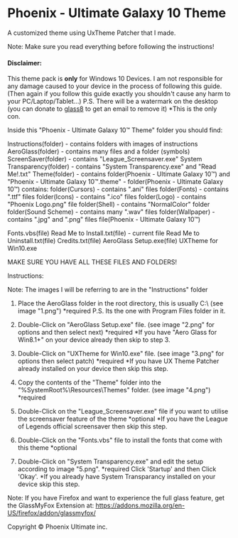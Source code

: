 # **Phoenix - Ultimate Galaxy 10 Theme**
A customized theme using UxTheme Patcher that I made.

Note: Make sure you read everything before following the instructions!

#### Disclaimer:
This theme pack is **only** for Windows 10 Devices.
I am not responsible for any damage caused to your device in the process of following this guide.
(Then again if you follow this guide exactly you shouldn't cause any harm to your PC/Laptop/Tablet...)
P.S. There will be a watermark on the desktop (you can donate to [glass8](http://www.glass8.eu/support.php) to get an email to remove it)
       *This is the only con.

 Inside this "Phoenix - Ultimate Galaxy 10™ Theme" folder you should find:

 Instructions(folder) - contains folders with images of instructions
 AeroGlass(folder) - contains many files and a folder (symbols)
 ScreenSaver(folder) - contains "League_Screensaver.exe"
 System Transparency(folder) - contains "System Transparency.exe" and "Read Me!.txt"
 Theme(folder) - contains folder(Phoenix - Ultimate Galaxy 10™) and "Phoenix - Ultimate Galaxy 10™.theme"
     - folder(Phoenix - Ultimate Galaxy 10™) contains:
           folder(Cursors) - contains ".ani" files
           folder(Fonts) - contains ".ttf" files
           folder(Icons) - contains ".ico" files
           folder(Logo) - contains "Phoenix Logo.png" file
           folder(Shell) - contains "NormalColor" folder
           folder(Sound Scheme) -  contains many ".wav" files
           folder(Wallpaper) - contains ".jpg" and ".png" files
           file(Phoenix - Ultimate Galaxy 10™)

 Fonts.vbs(file)
 Read Me to Install.txt(file) - current file
 Read Me to Uninstall.txt(file)
 Credits.txt(file)
 AeroGlass Setup.exe(file)
 UXTheme for Win10.exe

 MAKE SURE YOU HAVE ALL THESE FILES AND FOLDERS!

 Instructions:

 Note: The images I will be referring to are in the "Instructions" folder
   1. Place the AeroGlass folder in the root directory, this is usually C:\ (see image "1.png") *required
       P.S. Its the one with Program Files folder in it.

   2. Double-Click on "AeroGlass Setup.exe" file. (see image "2.png" for options and then select next) *required
       *If you have "Aero Glass for Win8.1+" on your device already then skip to step 3.

   3. Double-Click on "UXTheme for Win10.exe" file. (see image "3.png" for options then select patch) *required
       *If you have UX Theme Patcher already installed on your device then skip this step.

   4. Copy the contents of the "Theme" folder into the "%SystemRoot%\Resources\Themes" folder. (see image "4.png") *required

   5. Double-Click on the "League_Screensaver.exe" file if you want to utilise the screensaver feature of the theme *optional
       *If you have the League of Legends official screensaver then skip this step.

   6. Double-Click on the "Fonts.vbs" file to install the fonts that come with this theme *optional

   7. Double-Click on "System Transparency.exe" and edit the setup according to image "5.png". *required
       Click 'Startup' and then Click 'Okay'.
       *If you already have System Transparancy installed on your device skip this step.



   Note: If you have Firefox and want to experience the full glass feature, get the GlassMyFox Extension at:
         https://addons.mozilla.org/en-US/firefox/addon/glassmyfox/

Copyright © Phoenix Ultimate inc.
